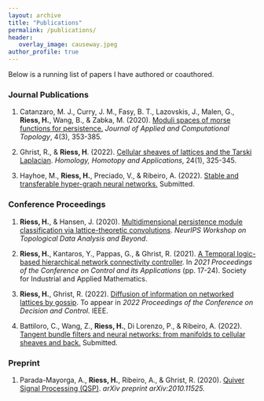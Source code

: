 ```yaml
---
layout: archive
title: "Publications"
permalink: /publications/
header: 
   overlay_image: causeway.jpeg
author_profile: true
---
```


Below is a running list of papers I have authored or coauthored.

### Journal Publications

1. Catanzaro, M. J., Curry, J. M., Fasy, B. T., Lazovskis, J., Malen, G., **Riess, H.**, Wang, B., & Zabka, M. (2020). [Moduli spaces of morse functions for persistence.](https://link.springer.com/article/10.1007/s41468-020-00055-x) _Journal of Applied and Computational Topology_, 4(3), 353-385.

2. Ghrist, R., & **Riess, H**. (2022). [Cellular sheaves of lattices and the Tarski Laplacian](https://hansriess.com/files/tarski-laplacian.pdf). _Homology, Homotopy and Applications_, 24(1), 325-345.

3. Hayhoe, M., **Riess, H.**, Preciado, V., & Ribeiro, A. (2022). [Stable and transferable hyper-graph neural networks.](https://arxiv.org/pdf/2211.06513.pdf) Submitted.

### Conference Proceedings

1. **Riess, H.**, & Hansen, J. (2020). [Multidimensional persistence module classification via lattice-theoretic convolutions](https://arxiv.org/pdf/2011.14057.pdf). _NeurIPS Workshop on Topological Data Analysis and Beyond_.

2. **Riess, H.**, Kantaros, Y., Pappas, G., & Ghrist, R. (2021). [A Temporal logic-based hierarchical network connectivity controller](https://epubs.siam.org/doi/abs/10.1137/1.9781611976847.3). In _2021 Proceedings of the Conference on Control and its Applications_ (pp. 17-24). Society for Industrial and Applied Mathematics.

3. **Riess, H.**, Ghrist, R. (2022). [Diffusion of information on networked lattices by gossip](https://arxiv.org/pdf/2204.00167.pdf). To appear in _2022 Proceedings of the Conference on Decision and Control._ IEEE.

4. Battiloro, C., Wang, Z., **Riess, H.**, Di Lorenzo, P., & Ribeiro, A. (2022). [Tangent bundle filters and neural networks: from manifolds to cellular sheaves and back.](https://arxiv.org/pdf/2210.15058.pdf) Submitted.

### Preprint

1. Parada-Mayorga, A., **Riess, H.**, Ribeiro, A., & Ghrist, R. (2020). [Quiver Signal Processing (QSP)](https://arxiv.org/pdf/2010.11525.pdf). _arXiv preprint arXiv:2010.11525._